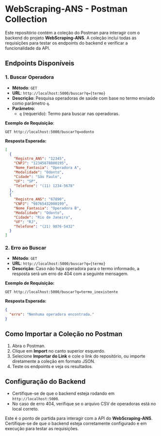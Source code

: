 # WebScraping-ANS - Postman Collection

Este repositório contém a coleção do Postman para interagir com o backend do projeto **WebScraping-ANS**. A coleção inclui todas as requisições para testar os endpoints do backend e verificar a funcionalidade da API.

## Endpoints Disponíveis

### 1. **Buscar Operadora**

- **Método**: `GET`
- **URL**: `http://localhost:5000/buscar?q={termo}`
- **Descrição**: Pesquisa operadoras de saúde com base no termo enviado como parâmetro `q`.
- **Parâmetro**:
  - `q` (requerido): Termo para buscar nas operadoras.
  
**Exemplo de Requisição**:
```http
GET http://localhost:5000/buscar?q=odonto
```

**Resposta Esperada:**
```json
[
  {
    "Registro_ANS": "12345",
    "CNPJ": "12345678000195",
    "Nome_Fantasia": "Operadora A",
    "Modalidade": "Odonto",
    "Cidade": "São Paulo",
    "UF": "SP",
    "Telefone": "(11) 1234-5678"
  },
  {
    "Registro_ANS": "67890",
    "CNPJ": "98765432000199",
    "Nome_Fantasia": "Operadora B",
    "Modalidade": "Odonto",
    "Cidade": "Rio de Janeiro",
    "UF": "RJ",
    "Telefone": "(21) 9876-5432"
  }
]
```

### 2. **Erro ao Buscar**

- **Método**: `GET`
- **URL**: `http://localhost:5000/buscar?q={termo}`
- **Descrição**: Caso não haja operadora para o termo informado, a resposta será um erro de 404 com a seguinte mensagem.

**Exemplo de Requisição:**
```http
GET http://localhost:5000/buscar?q=termo_inexistente
```

**Resposta Esperada:**
```json
{
  "erro": "Nenhuma operadora encontrada."
}
```

## Como Importar a Coleção no Postman

1. Abra o Postman.
2. Clique em **Import** no canto superior esquerdo.
3. Selecione **Importar do Link** e cole o link do repositório, ou importe diretamente a coleção em formato JSON.
4. Teste os endpoints e veja os resultados.

## Configuração do Backend

- Certifique-se de que o backend esteja rodando em `http://localhost:5000`.
- No caso de erro 404, verifique se o arquivo CSV de operadoras está no local correto.

Este é o ponto de partida para interagir com a API do **WebScraping-ANS**. Certifique-se de que o backend esteja corretamente configurado e em execução para testar as requisições.
